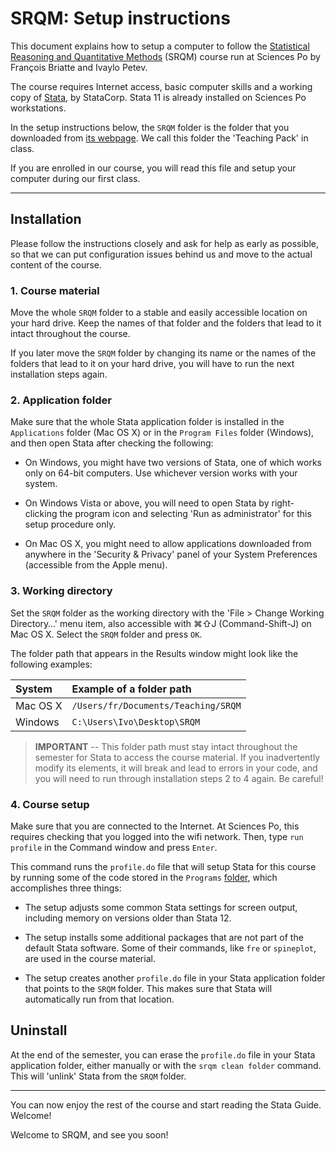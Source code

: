 # SRQM: Setup instructions

This document explains how to setup a computer to follow the [Statistical Reasoning and Quantitative Methods](http://f.briatte.org/teaching/quanti/) (SRQM) course run at Sciences Po by François Briatte and Ivaylo Petev.

The course requires Internet access, basic computer skills and a working copy of [Stata](http://www.stata.com/), by StataCorp. Stata 11 is already installed on Sciences Po workstations.

In the setup instructions below, the `SRQM` folder is the folder that you downloaded from [its webpage](http://f.briatte.org/srqm/). We call this folder the 'Teaching Pack' in class.

If you are enrolled in our course, you will read this file and setup your computer during our first class.

* * *

## Installation

Please follow the instructions closely and ask for help as early as possible, so that we can put configuration issues behind us and move to the actual content of the course.

### 1. Course material

Move the whole `SRQM` folder to a stable and easily accessible location on your hard drive. Keep the names of that folder and the folders that lead to it intact throughout the course.

If you later move the `SRQM` folder by changing its name or the names of the folders that lead to it on your hard drive, you will have to run the next installation steps again.

### 2. Application folder

Make sure that the whole Stata application folder is installed in the `Applications` folder (Mac OS X) or in the `Program Files` folder (Windows), and then open Stata after checking the following:

- On Windows, you might have two versions of Stata, one of which works only on 64-bit computers. Use whichever version works with your system.

- On Windows Vista or above, you will need to open Stata by right-clicking the program icon and selecting 'Run as administrator' for this setup procedure only.

- On Mac OS X, you might need to allow applications downloaded from anywhere in the 'Security & Privacy' panel of your System Preferences (accessible from the Apple menu).

### 3. Working directory

Set the `SRQM` folder as the working directory with the 'File > Change Working Directory…' menu item, also accessible with &#8984;&#8679;J (Command-Shift-J) on Mac OS X. Select the `SRQM` folder and press `OK`.

The folder path that appears in the Results window might look like the following examples:

| System    | Example of a folder path            |
|:----------|:------------------------------------|
| Mac OS X  | `/Users/fr/Documents/Teaching/SRQM` |
| Windows   | `C:\Users\Ivo\Desktop\SRQM`         |

> **IMPORTANT** -- This folder path must stay intact throughout the semester for Stata to access the course material. If you inadvertently modify its elements, it will break and lead to errors in your code, and you will need to run through installation steps 2 to 4 again. Be careful!

### 4. Course setup

Make sure that you are connected to the Internet. At Sciences Po, this requires checking that you logged into the wifi network. Then, type `run profile` in the Command window and press `Enter`. 

This command runs the `profile.do` file that will setup Stata for this course by running some of the code stored in the `Programs` [folder](https://github.com/briatte/srqm/tree/master/Programs), which accomplishes three things:

- The setup adjusts some common Stata settings for screen output, including memory on versions older than Stata 12.

- The setup installs some additional packages that are not part of the default Stata software. Some of their commands, like `fre` or `spineplot`, are used in the course material.
	
- The setup creates another `profile.do` file in your Stata application folder that points to the `SRQM` folder. This makes sure that Stata will automatically run from that location.

## Uninstall

At the end of the semester, you can erase the `profile.do` file in your Stata application folder, either manually or with the `srqm clean folder` command. This will 'unlink' Stata from the `SRQM` folder.

* * *

You can now enjoy the rest of the course and start reading the Stata Guide. Welcome!

Welcome to SRQM, and see you soon!
